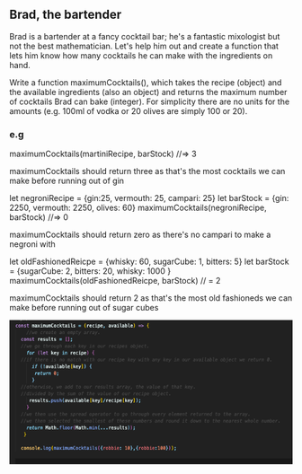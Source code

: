 ## Brad, the bartender

Brad is a bartender at a fancy cocktail bar; he's a fantastic mixologist but not the best mathematician. Let's help him out and create a function that lets him know how many cocktails he can make with the ingredients on hand.

Write a function maximumCocktails(), which takes the recipe (object) and the available ingredients (also an object) and returns the maximum number of cocktails Brad can bake (integer). For simplicity there are no units for the amounts (e.g. 100ml of vodka or 20 olives  are simply 100 or 20). 

### e.g 

maximumCocktails(martiniRecipe, barStock) //=> 3

maximumCocktails should return three as that's the most cocktails we can make before running out of gin 

let negroniRecipe = {gin:25, vermouth: 25, campari: 25}
let barStock = {gin: 2250, vermouth: 2250, olives: 60}
maximumCocktails(negroniRecipe, barStock) //=> 0

maximumCocktails should return zero as there's no campari to make a negroni with

let oldFashionedReicpe = {whisky: 60, sugarCube: 1, bitters: 5}
let barStock = {sugarCube: 2, bitters: 20, whisky: 1000 }
maximumCocktails(oldFashionedReicpe, barStock) // = 2 

maximumCocktails should return 2 as that's the most old fashioneds we can make before running out of sugar cubes

![image](images/Challenge5_MaximumCocktails.png)


